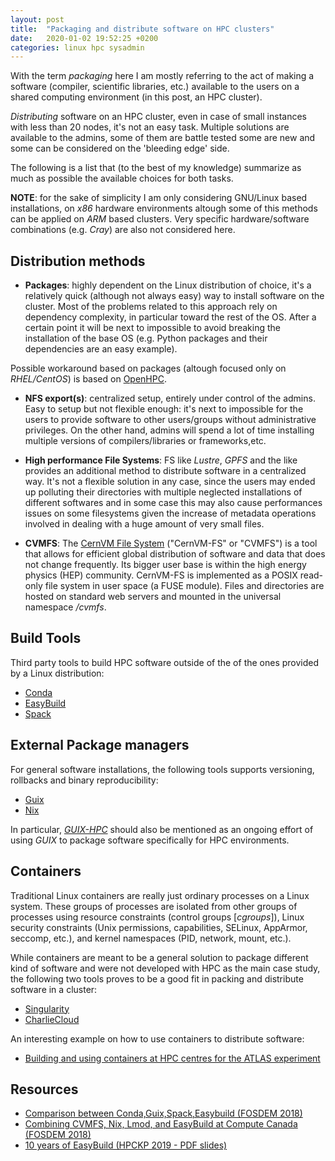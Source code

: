 ```yaml
---
layout: post
title:  "Packaging and distribute software on HPC clusters"
date:   2020-01-02 19:52:25 +0200
categories: linux hpc sysadmin
---
```


With the term _packaging_ here I am mostly referring to the act of making
a software (compiler, scientific libraries, etc.) available to the users
on a shared computing environment (in this post, an HPC cluster).

_Distributing_ software on an HPC cluster, even in case of small instances with
less than 20 nodes, it's not an easy task. Multiple solutions are available to
the admins, some of them are battle tested some are new and some can be considered
on the 'bleeding edge' side.

The following is a list that (to the best of my knowledge) summarize as much as
possible the available choices for both tasks.

**NOTE**: for the sake of simplicity I am only considering GNU/Linux based installations,
on _x86_ hardware environments altough some of this methods can be applied on _ARM_ based
clusters. Very specific hardware/software combinations (e.g. _Cray_) are also not considered 
here.

## Distribution methods

* **Packages**: highly dependent on the Linux distribution of choice, it's a
relatively quick (although not always easy) way to install software on the
cluster. Most of the problems related to this approach rely on dependency
complexity, in particular toward the rest of the OS. After a certain point
it will be next to impossible to avoid breaking the installation of the base
OS (e.g. Python packages and their dependencies are an easy example).

Possible workaround based on packages (altough focused only on _RHEL/CentOS_) 
is based on [OpenHPC](https://openhpc.community/).

* **NFS export(s)**: centralized setup, entirely under control of the admins. 
Easy to setup but not flexible enough: it's next to impossible for the users
to provide software to other users/groups without administrative privileges. 
On the other hand, admins will spend a lot of time installing multiple versions 
of compilers/libraries or frameworks,etc.

* **High performance File Systems**: FS like _Lustre_, _GPFS_ and the like provides
an additional method to distribute software in a centralized way. It's not a flexible
solution in any case, since the users may ended up polluting their directories with
multiple neglected installations of different softwares and in some case this may
also cause performances issues on some filesystems given the increase of metadata
operations involved in dealing with a huge amount of very small files.

* **CVMFS**: The [CernVM File System](https://cernvm.cern.ch/portal/filesystem) ("CernVM-FS" 
or "CVMFS") is a tool that allows for efficient global distribution of software and data 
that does not change frequently. Its bigger user base is within the high energy physics 
(HEP) community. CernVM-FS is implemented as a POSIX read-only file system in user space 
(a FUSE module). Files and directories are hosted on standard web servers and mounted in 
the universal namespace _/cvmfs_.

## Build Tools

Third party tools to build HPC software outside of the of the ones provided by a Linux distribution:

* [Conda](https://conda.io)
* [EasyBuild](https://easybuilders.github.io/easybuild/)
* [Spack](https://github.com/spack/spack)

## External Package managers 

For general software installations, the following tools supports versioning, rollbacks and binary reproducibility:

* [Guix](https://guix.gnu.org/)
* [Nix](https://nixos.org/nix/)

In particular, [_GUIX-HPC_](https://hpc.guix.info/) should also be mentioned as an ongoing
effort of using _GUIX_ to package software specifically for HPC environments.

## Containers

Traditional Linux containers are really just ordinary processes on a Linux system. These groups
of processes are isolated from other groups of processes using resource constraints (control groups
[_cgroups_]), Linux security constraints (Unix permissions, capabilities, SELinux, AppArmor, seccomp,
etc.), and kernel namespaces (PID, network, mount, etc.).

While containers are meant to be a general solution to package different kind of software and were
not developed with HPC as the main case study, the following two tools proves to be a good fit in
packing and distribute software in a cluster:

* [Singularity](https://sylabs.io)
* [CharlieCloud](https://hpc.github.io/charliecloud/)

An interesting example on how to use containers to distribute software: 
* [Building and using containers at HPC centres for the ATLAS experiment](https://www.epj-conferences.org/articles/epjconf/pdf/2019/19/epjconf_chep2018_07005.pdf)

## Resources

* [Comparison between Conda,Guix,Spack,Easybuild (FOSDEM 2018)](https://archive.fosdem.org/2018/schedule/event/installing_software_for_scientists/)
* [Combining CVMFS, Nix, Lmod, and EasyBuild at Compute Canada (FOSDEM 2018)](https://archive.fosdem.org/2018/schedule/event/computecanada/)
* [10 years of EasyBuild (HPCKP 2019 - PDF slides)](https://hpckp.org/wp-content/uploads/2019/08/7-K.Hoste-EasyBuild.pdf)

